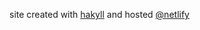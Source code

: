 site created with [hakyll](https://jaspervdj.be/hakyll/) and hosted
[\@netlify](https://netlify.com) 
